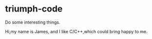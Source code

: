 # triumph-code
Do some interesting things.

Hi,my name is James, and I like C/C++,which could bring happy to me.
